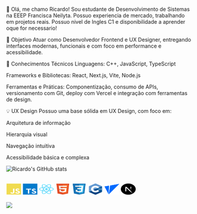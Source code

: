 👋 Olá, me chamo Ricardo!
Sou estudante de Desenvolvimento de Sistemas na EEEP Francisca Neilyta. Possuo experiencia de mercado, trabalhando em projetos reais. Possuo nivel de Ingles C1 e disponibilidade a aprender oque for necessario!

🎯 Objetivo
Atuar como Desenvolvedor Frontend e UX Designer, entregando interfaces modernas, funcionais e com foco em performance e acessibilidade.

🧠 Conhecimentos Técnicos
Linguagens:
C++, JavaScript, TypeScript

Frameworks e Bibliotecas:
React, Next.js, Vite, Node.js

Ferramentas e Práticas:
Componentização, consumo de APIs, versionamento com Git, deploy com Vercel e integração com ferramentas de design.

💡 UX Design
Possuo uma base sólida em UX Design, com foco em:

Arquitetura de informação

Hierarquia visual

Navegação intuitiva

Acessibilidade básica e complexa




  ![Ricardo's GitHub stats](https://github-readme-stats.vercel.app/api?username=Ricardo&show_icons=true&theme=transparent)





<div style="display: inline_block;margin-bottom: 20px"><br>
  <img align="center" alt="Js" height="30" width="40" src="https://raw.githubusercontent.com/devicons/devicon/master/icons/javascript/javascript-plain.svg">
  <img align="center" alt="Ts" height="30" width="40" src="https://raw.githubusercontent.com/devicons/devicon/master/icons/typescript/typescript-plain.svg">
  <img align="center" alt="React" height="30" width="40" src="https://raw.githubusercontent.com/devicons/devicon/master/icons/react/react-original.svg">
  <img align="center" alt="HTML" height="30" width="40" src="https://raw.githubusercontent.com/devicons/devicon/master/icons/html5/html5-original.svg">
  <img align="center" alt="CSS" height="30" width="40" src="https://raw.githubusercontent.com/devicons/devicon/master/icons/css3/css3-original.svg">
<img align="center" alt="C++" height="30" width="40" src="https://raw.githubusercontent.com/devicons/devicon/master/icons/cplusplus/cplusplus-original.svg">
<img align="center" alt="Vite" height="30" width="40" src="https://raw.githubusercontent.com/devicons/devicon/master/icons/vite/vite-original.svg">
<img align="center" alt="Next.js" height="30" width="40" src="https://raw.githubusercontent.com/devicons/devicon/master/icons/nextjs/nextjs-original.svg">


</div>
  
 
<div> 

  <a href = "mailto:ricardoduartedonascimento@gmail.com"><img src="https://img.shields.io/badge/-Gmail-%23333?style=for-the-badge&logo=gmail&logoColor=white" target="_blank"></a>
  
</div>
